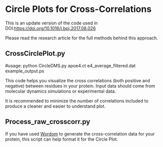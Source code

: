 # Circle Plots for Cross-Correlations

This is an update version of the code used in DOI:https://doi.org/10.1016/j.bpj.2017.08.026 

Please read the research article for the full methods behind this approach.

## CrossCirclePlot.py

#usage: python CircleDMS.py apoe4.ct e4_average_filtered.dat example_output.ps

This code helps you visualize the cross correlations (both positive and negative) between residues in your protein. Input data should come from molecular dynamics simulations or experimental data.

It is recommended to minimize the number of correlations included to produce a cleaner and easier to understand plot.

## Process_raw_crosscorr.py

If you have used [Wordom](http://wordom.sourceforge.net) to generate the cross-correlation data for your protein, this script can help format it for the Circle Plot.
